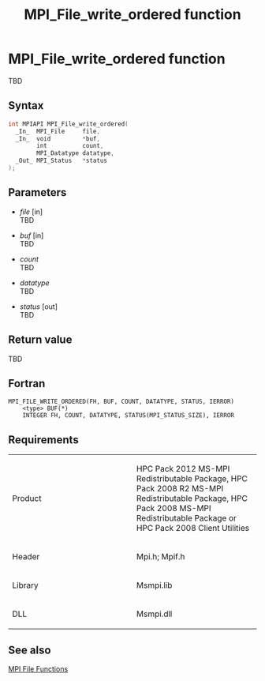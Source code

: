 ﻿---
title: MPI_File_write_ordered function
TOCTitle: MPI_File_write_ordered function
ms:assetid: df40b0a9-4d75-423f-a527-a31541a29c20
ms:mtpsurl: https://msdn.microsoft.com/en-us/library/Dn473368(v=VS.85)
ms:contentKeyID: 59360904
ms.date: 03/28/2018
mtps_version: v=VS.85
f1_keywords:
- MPI_FILE_WRITE_ORDERED
- mpif/MPI_File_write_ordered
- mpi/MPI_FILE_WRITE_ORDERED
dev_langs:
- C++
- C
---

# MPI\_File\_write\_ordered function

TBD

## Syntax

``` c++
int MPIAPI MPI_File_write_ordered(
  _In_  MPI_File     file,
  _In_  void         *buf,
        int          count,
        MPI_Datatype datatype,
  _Out_ MPI_Status   *status
);
```

## Parameters

  - *file* \[in\]  
    TBD

  - *buf* \[in\]  
    TBD

  - *count*  
    TBD

  - *datatype*  
    TBD

  - *status* \[out\]  
    TBD

## Return value

TBD

## Fortran

    MPI_FILE_WRITE_ORDERED(FH, BUF, COUNT, DATATYPE, STATUS, IERROR)
        <type> BUF(*)
        INTEGER FH, COUNT, DATATYPE, STATUS(MPI_STATUS_SIZE), IERROR

## Requirements

<table>
<colgroup>
<col style="width: 50%" />
<col style="width: 50%" />
</colgroup>
<tbody>
<tr class="odd">
<td><p>Product</p></td>
<td><p>HPC Pack 2012 MS-MPI Redistributable Package, HPC Pack 2008 R2 MS-MPI Redistributable Package, HPC Pack 2008 MS-MPI Redistributable Package or HPC Pack 2008 Client Utilities</p></td>
</tr>
<tr class="even">
<td><p>Header</p></td>
<td>Mpi.h;
Mpif.h</td>
</tr>
<tr class="odd">
<td><p>Library</p></td>
<td>Msmpi.lib</td>
</tr>
<tr class="even">
<td><p>DLL</p></td>
<td>Msmpi.dll</td>
</tr>
</tbody>
</table>


## See also

[MPI File Functions](mpi-file-functions.md)

